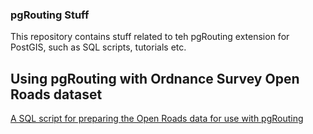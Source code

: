 ### pgRouting Stuff

This repository contains stuff related to teh pgRouting extension for PostGIS, such as SQL scripts, tutorials etc.

## Using pgRouting with Ordnance Survey Open Roads dataset

[A SQL script for preparing the Open Roads data for use with pgRouting](http://github.com/marcusyoung/pgRouting/tree/master/openroads)

